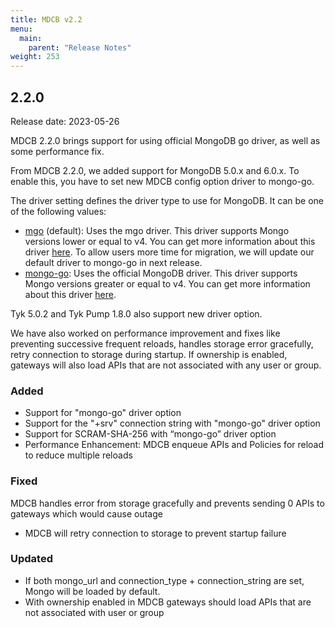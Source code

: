 ```yaml
---
title: MDCB v2.2
menu:
  main:
    parent: "Release Notes"
weight: 253
---
```


## 2.2.0
Release date: 2023-05-26

MDCB 2.2.0 brings support for using official MongoDB go driver, as well as some performance fix.

From MDCB 2.2.0, we added support for MongoDB 5.0.x and 6.0.x. To enable this, you have to set new MDCB config option driver to mongo-go.

The driver setting defines the driver type to use for MongoDB. It can be one of the following values:
* [mgo](https://github.com/go-mgo/mgo) (default): Uses the mgo driver. This driver supports Mongo versions lower or equal to v4. You can get more information about this driver [here](https://github.com/go-mgo/mgo). To allow users more time for migration, we will update our default driver to mongo-go in next release.
* [mongo-go](https://github.com/mongodb/mongo-go-driver): Uses the official MongoDB driver. This driver supports Mongo versions greater or equal to v4. You can get more information about this driver [here](https://github.com/mongodb/mongo-go-driver).

Tyk 5.0.2 and Tyk Pump 1.8.0 also support new driver option.

We have also worked on performance improvement and fixes like preventing successive frequent reloads, handles storage error gracefully, retry connection to storage during startup. If ownership is enabled, gateways will also load APIs that are not associated with any user or group.

### Added
- Support for "mongo-go" driver option
- Support for the "+srv" connection string with "mongo-go" driver option
- Support for SCRAM-SHA-256 with “mongo-go” driver option
- Performance Enhancement: MDCB enqueue APIs and Policies for reload to reduce multiple reloads
### Fixed
MDCB handles error from storage gracefully and prevents sending 0 APIs to gateways which would cause outage
- MDCB will retry connection to storage to prevent startup failure
### Updated
- If both mongo_url and connection_type + connection_string are set, Mongo will be loaded by default.
- With ownership enabled in MDCB gateways should load APIs that are not associated with user or group
